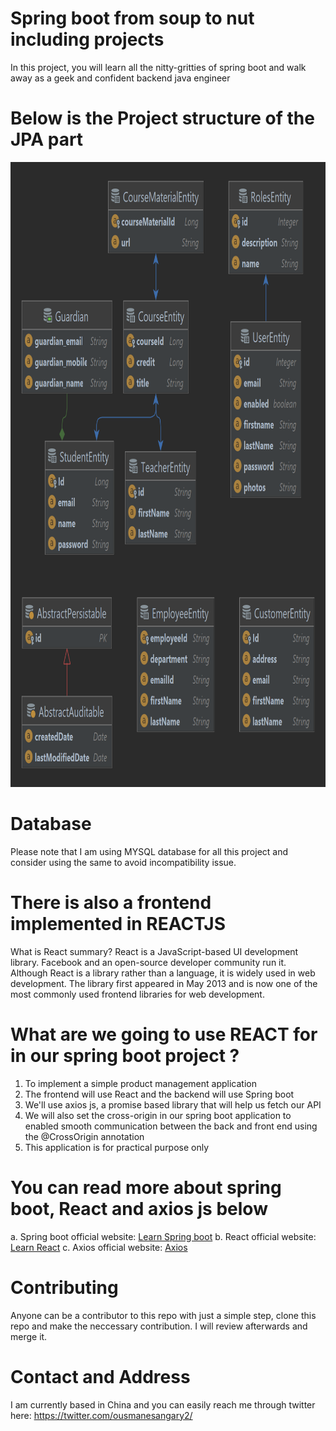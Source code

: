 
# Spring boot from soup to nut including projects
In this project, you will learn all the nitty-gritties of spring boot and walk away
as a geek and confident backend java engineer

# Below is the Project structure of the JPA part

<img width="1100" height="1000" src="src/main/java/com/dailycodebuffer/springbootdemo/all_entities_relationship.png" alt="">

# Database
Please note that I am using MYSQL database for all this project and consider using the same
to avoid incompatibility issue. 

# There is also a frontend implemented in REACTJS
What is React summary?
React is a JavaScript-based UI development library. 
Facebook and an open-source developer community run it. 
Although React is a library rather than a language, it is widely used in web development. 
The library first appeared in May 2013 and is now one of the most commonly used frontend libraries for web development.


# What are we going to use REACT for in our spring boot project ?
  1. To implement a simple product management application
  2. The frontend will use React and the backend will use Spring boot
  3. We'll use axios js, a promise based library that will help us fetch our API
  4. We will also set the cross-origin in our spring boot application to enabled smooth communication
     between the back and front end using the @CrossOrigin annotation
  5. This application is for practical purpose only

# You can read more about spring boot, React and axios js below
  a. Spring boot official website: <a href='https://spring.io/projects/spring-boot/'>Learn Spring boot</a>
  b. React official website: <a href='https://react.dev/'>Learn React</a>
  c. Axios official website: <a href='https://axios-http.com/docs/intro'>Axios </a>


# Contributing
  Anyone can be a contributor to this repo with just a simple step, clone this repo and 
  make the neccessary contribution. I will review afterwards and merge it. 

# Contact and Address
  
  I am currently based in China and you can easily reach me through twitter here: https://twitter.com/ousmanesangary2/
